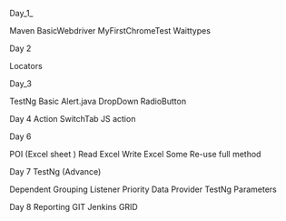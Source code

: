 Day_1_

Maven
BasicWebdriver
MyFirstChromeTest
Waittypes

Day 2

Locators 

Day_3

TestNg Basic
Alert.java
DropDown
RadioButton

Day 4 
Action
SwitchTab
JS action

Day 6 

POI (Excel sheet )
Read Excel 
Write Excel
Some Re-use full method

Day 7 TestNg (Advance)

Dependent 
Grouping
Listener
Priority
Data Provider
TestNg Parameters

Day 8
Reporting 
GIT
Jenkins
GRID



 
 